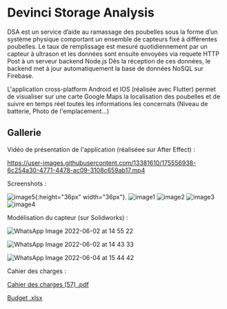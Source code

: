 # Devinci Storage Analysis

DSA est un service d’aide au ramassage des poubelles sous la forme d’un système physique comportant un ensemble de capteurs fixé à différentes poubelles. 
Le taux de remplissage est mesuré quotidiennement par un capteur à ultrason et les données sont ensuite envoyées via requete HTTP Post à un serveur backend Node.js
Dès la réception de ces données, le backend met à jour automatiquement la base de données NoSQL sur Firebase.

L'application cross-platform Android et IOS (réalisée avec Flutter) permet de visualiser sur une carte Google Maps la localisation des poubelles et de suivre en temps réel toutes les informations les concernats (Niveau de batterie, Photo de l'emplacement...)


## Gallerie

Vidéo de présentation de l'application (réaliséee sur After Effect) :

https://user-images.githubusercontent.com/13381610/175556938-6c254a30-4771-4478-ac09-3108c659ab17.mp4

Screenshots :

![image5](https://user-images.githubusercontent.com/13381610/175560936-da08c85e-b3db-493c-99a2-4a90af4afdec.jpeg){:height="36px" width="36px"}.
![image1](https://user-images.githubusercontent.com/13381610/175560941-761bcc2b-40b7-4276-a045-780549bae948.jpeg)
![image2](https://user-images.githubusercontent.com/13381610/175560945-7d5f315f-5e90-4f21-8d89-25c4d91007a7.jpeg)
![image3](https://user-images.githubusercontent.com/13381610/175560947-617949f3-8cec-4ee5-b08b-7073051df401.jpeg)
![image4](https://user-images.githubusercontent.com/13381610/175560948-4dd2d3d5-2bfd-44ab-8e4a-06a812da6f7d.jpeg)

Modélisation du capteur (sur Solidworks) :

![WhatsApp Image 2022-06-02 at 14 55 22](https://user-images.githubusercontent.com/13381610/175566679-e786c5dd-74e3-4f3d-95b3-0f4e2699a355.jpeg)

![WhatsApp Image 2022-06-02 at 14 43 33](https://user-images.githubusercontent.com/13381610/175562001-263ed2b9-6940-47d6-86df-39ce9a097bc8.jpeg)

![WhatsApp Image 2022-06-04 at 15 44 42](https://user-images.githubusercontent.com/13381610/175562025-3f943cb1-e900-4bd4-a6de-db53221572ed.jpeg)

Cahier des charges : 

[Cahier des charges (57) .pdf](https://github.com/Clement549/DSA-Flutter/files/8977074/Cahier.des.charges.57.pdf)

[Budget .xlsx](https://github.com/Clement549/DSA-Flutter/files/8977075/Budget.xlsx)


